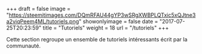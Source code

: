 +++
draft = false
image = "https://steemitimages.com/DQmRFAU44gYP3wSRgXWBPLQTxic5xQJtne3a2viqPeem4ML/tutoriels.png"
showonlyimage = false
date = "2017-07-25T20:23:59"
title = "Tutoriels"
weight = 18
url = "/tutoriels"
+++

Cette section regroupe un ensemble de tutoriels intéressants écrit par la communauté.
<!--more-->
